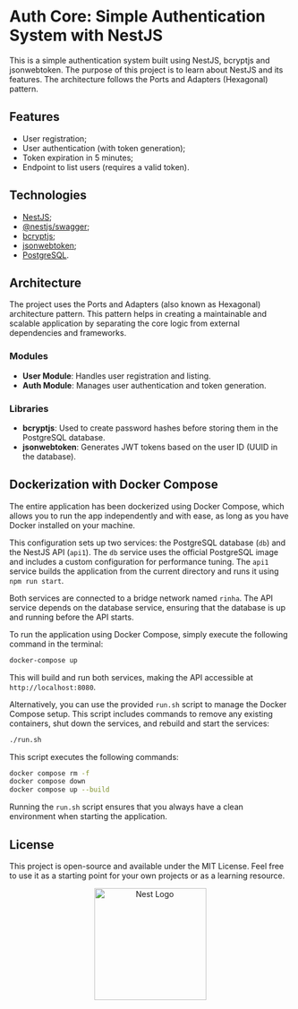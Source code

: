 # Auth Core: Simple Authentication System with NestJS

This is a simple authentication system built using NestJS, bcryptjs and jsonwebtoken. The purpose of this project is to learn about NestJS and its features. The architecture follows the Ports and Adapters (Hexagonal) pattern.

## Features

- User registration;
- User authentication (with token generation);
- Token expiration in 5 minutes;
- Endpoint to list users (requires a valid token).

## Technologies

- [NestJS](https://nestjs.com/);
- [@nestjs/swagger](https://github.com/nestjs/swagger);
- [bcryptjs](https://www.npmjs.com/package/bcryptjs);
- [jsonwebtoken](https://www.npmjs.com/package/jsonwebtoken);
- [PostgreSQL]().

## Architecture

The project uses the Ports and Adapters (also known as Hexagonal) architecture pattern. This pattern helps in creating a maintainable and scalable application by separating the core logic from external dependencies and frameworks.

### Modules

- **User Module**: Handles user registration and listing.
- **Auth Module**: Manages user authentication and token generation.

### Libraries

- **bcryptjs**: Used to create password hashes before storing them in the PostgreSQL database.
- **jsonwebtoken**: Generates JWT tokens based on the user ID (UUID in the database).

## Dockerization with Docker Compose

The entire application has been dockerized using Docker Compose, which allows you to run the app independently and with ease, as long as you have Docker installed on your machine.

This configuration sets up two services: the PostgreSQL database (`db`) and the NestJS API (`api1`). The `db` service uses the official PostgreSQL image and includes a custom configuration for performance tuning. The `api1` service builds the application from the current directory and runs it using `npm run start`.

Both services are connected to a bridge network named `rinha`. The API service depends on the database service, ensuring that the database is up and running before the API starts.

To run the application using Docker Compose, simply execute the following command in the terminal:

```bash
docker-compose up
```

This will build and run both services, making the API accessible at `http://localhost:8080`.

Alternatively, you can use the provided `run.sh` script to manage the Docker Compose setup. This script includes commands to remove any existing containers, shut down the services, and rebuild and start the services:

```bash
./run.sh
```

This script executes the following commands:

```bash
docker compose rm -f
docker compose down
docker compose up --build
```

Running the `run.sh` script ensures that you always have a clean environment when starting the application.

## License

This project is open-source and available under the MIT License. Feel free to use it as a starting point for your own projects or as a learning resource.

<p align="center">
  <a href="http://nestjs.com/" target="blank"><img src="https://nestjs.com/img/logo-small.svg" width="200" alt="Nest Logo" /></a>
</p>

[circleci-image]: https://img.shields.io/circleci/build/github/nestjs/nest/master?token=abc123def456
[circleci-url]: https://circleci.com/gh/nestjs/nest
